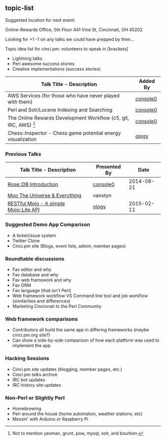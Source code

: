 ## topic-list

Suggested location for next event:  

Online-Rewards Office, 5th Floor
441 Vine St, Cincinnati, OH 45202

Looking for +1 -1 on any talks we could have prepped by then...

Topic idea list for cinci.pm: volunteers to speak in [brackets]

 * Lightning talks
 * Perl awesome success stories
 * Creative implementations  (success stories)

| Talk Title - Description                                         | Added By                                |
|------------------------------------------------------------------|-----------------------------------------|
| AWS Services (for those who have never played with them)         | [console0](https://github.com/console0) |
| Perl and Solr/Lucene Indexing and Searching                      | [console0](https://github.com/console0) |
| The Online Rewards Development Workflow (c5, git, IRC, AWS) [^1] | [console0](https://github.com/console0) |
| Chess::Inspector - Chess game potential energy visualization     | [ology](https://github.com/ology) |

[^1]: Not to mention yeoman, grunt, pow, mysql, solr, and bourbon.

### Previous Talks

| Talk Title - Description                                                 | Presented By                            | Date       |
|--------------------------------------------------------------------------|-----------------------------------------|------------|
| [Rose::DB Introduction](https://github.com/console0/rose-db-presentation)| [console0](https://github.com/console0) | 2014-08-21 |
| [Moo The Universe & Everything](http://www.slideshare.net/vanstyn/moo-the-universe-and-everything) | vanstyn |
| [RESTful Mojo - A simple Mojo::Lite API](http://ology.net/gene/dev/MojoAPI/) | [ology](https://github.com/ology) | 2015-02-11 |

### Suggested Demo App Comparison

* A ticket/issue system
* Twitter Clone
* Cinci.pm site (Blogs, event lists, admin, member pages)

### Roundtable discussions
 
 * Fav editor and why
 * Fav database and why
 * Fav web framework and why
 * Fav ORM
 * Fav language (that isn't Perl)
 * Web framework workflow VS Command line tool and job workflow (similarities and differences)
 * Marketing Cincinnati to the Perl Community

### Web framework comparisons

 * Contributors all build the same app in differing frameworks (maybe cinci.pm.org site?)
 * Can show a side-by-side comparison of how each platform was used to implement the app

### Hacking Sessions

 * Cinci.pm site updates (blogging, member pages, etc.)
 * Cinci.pm talks archive
 * IRC bot updates
 * IRC history site updates

### Non-Perl or Slightly Perl

 * Homebrewing
 * Perl around the house (home automation, weather stations, etc)
 * Messin' with Arduino or Raspberry Pi
 
